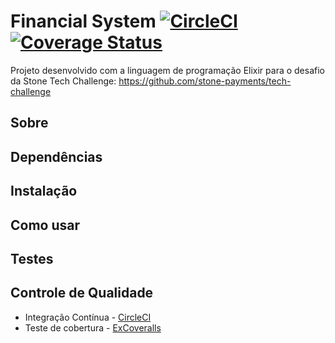 # Financial System [![CircleCI](https://circleci.com/gh/joaogularte/financial-system.svg?style=svg)](https://circleci.com/gh/joaogularte/financial-system)  [![Coverage Status](https://coveralls.io/repos/github/joaogularte/financial-system/badge.svg?branch=master)](https://coveralls.io/github/joaogularte/financial-system?branch=master)

Projeto desenvolvido com a linguagem de programação Elixir para o desafio da Stone Tech Challenge: https://github.com/stone-payments/tech-challenge 

## Sobre

## Dependências

## Instalação

## Como usar 

## Testes

## Controle de Qualidade

* Integração Contínua - [CircleCI](https://circleci.com/gh/joaogularte/financial-system)
* Teste de cobertura - [ExCoveralls](https://coveralls.io/github/joaogularte/financial-system?branch=master)
